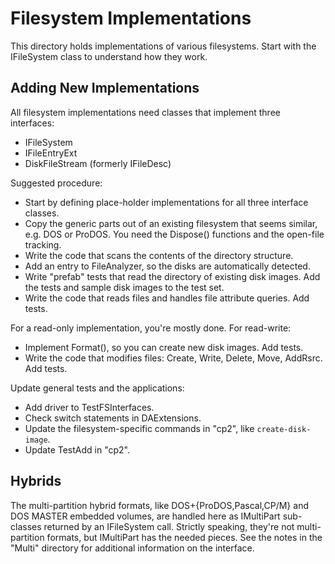 ﻿# Filesystem Implementations #

This directory holds implementations of various filesystems.  Start with the IFileSystem class
to understand how they work.

## Adding New Implementations ##

All filesystem implementations need classes that implement three interfaces:

 - IFileSystem
 - IFileEntryExt
 - DiskFileStream (formerly IFileDesc)

Suggested procedure:

 - Start by defining place-holder implementations for all three interface classes.
 - Copy the generic parts out of an existing filesystem that seems similar, e.g. DOS or ProDOS.
   You need the Dispose() functions and the open-file tracking.
 - Write the code that scans the contents of the directory structure.
 - Add an entry to FileAnalyzer, so the disks are automatically detected.
 - Write "prefab" tests that read the directory of existing disk images.  Add the tests and
   sample disk images to the test set.
 - Write the code that reads files and handles file attribute queries.  Add tests.

For a read-only implementation, you're mostly done.  For read-write:

 - Implement Format(), so you can create new disk images.  Add tests.
 - Write the code that modifies files: Create, Write, Delete, Move, AddRsrc.  Add tests.

Update general tests and the applications:

 - Add driver to TestFSInterfaces.
 - Check switch statements in DAExtensions.
 - Update the filesystem-specific commands in "cp2", like `create-disk-image`.
 - Update TestAdd in "cp2".

## Hybrids ##

The multi-partition hybrid formats, like DOS+{ProDOS,Pascal,CP/M} and DOS MASTER embedded volumes,
are handled here as IMultiPart sub-classes returned by an IFileSystem call.  Strictly speaking,
they're not multi-partition formats, but IMultiPart has the needed pieces.  See the notes in
the "Multi" directory for additional information on the interface.
